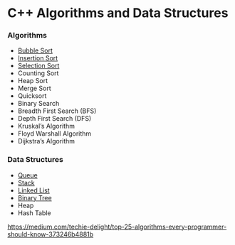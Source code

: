 # C++ Algorithms and Data Structures

### Algorithms
- [Bubble Sort](BubbleSort/README.md)
- [Insertion Sort](InsertionSort/README.md)
- [Selection Sort](SelectionSort/README.md) 
- Counting Sort
- Heap Sort
- Merge Sort
- Quicksort
- Binary Search
- Breadth First Search (BFS)
- Depth First Search (DFS)
- Kruskal’s Algorithm
- Floyd Warshall Algorithm
- Dijkstra’s Algorithm
### Data Structures
- [Queue](Queue/README.md)
- [Stack](Stack/README.md)
- [Linked List](LinkedList/README.md)
- [Binary Tree](BinaryTree/README.md)
- Heap
- Hash Table



https://medium.com/techie-delight/top-25-algorithms-every-programmer-should-know-373246b4881b
